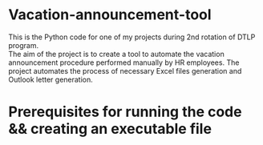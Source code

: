 # Vacation-announcement-tool
This is the Python code for one of my projects during 2nd rotation of DTLP program.   
The aim of the project is to create a tool to automate the vacation announcement procedure performed manually by HR employees. 
The project automates the process of necessary Excel files generation and Outlook letter generation.

# Prerequisites for running the code && creating an executable file
